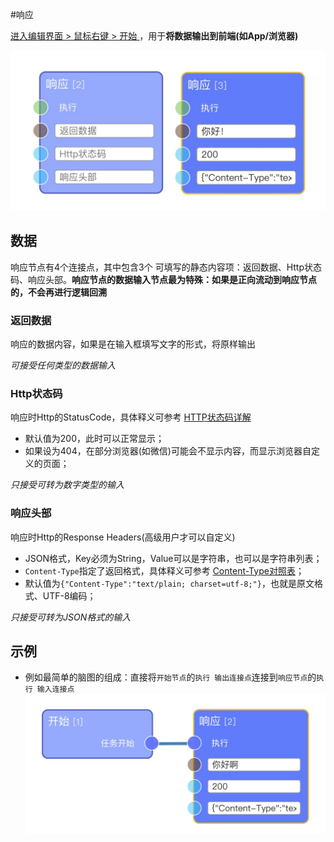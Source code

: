 #响应

[进入编辑界面 > 鼠标右键 > 开始 ](https://eeg-admin.bmob.cn/#/editor/eeg)，用于**将数据输出到前端(如App/浏览器)**

![响应节点](https://raw.githubusercontent.com/vi77/eeg/master/images/node/response.png)

## 数据

响应节点有4个连接点，其中包含3个 可填写的静态内容项：返回数据、Http状态码、响应头部。**响应节点的数据输入节点最为特殊：如果是正向流动到响应节点的，不会再进行逻辑回溯**

### 返回数据

响应的数据内容，如果是在输入框填写文字的形式，将原样输出

*可接受任何类型的数据输入*

### Http状态码

响应时Http的StatusCode，具体释义可参考 [HTTP状态码详解](http://tool.oschina.net/commons?type=5)

- 默认值为200，此时可以正常显示；
- 如果设为404，在部分浏览器(如微信)可能会不显示内容，而显示浏览器自定义的页面；

*只接受可转为数字类型的输入*

### 响应头部

响应时Http的Response Headers(高级用户才可以自定义)

- JSON格式，Key必须为String，Value可以是字符串，也可以是字符串列表；
- `Content-Type`指定了返回格式，具体释义可参考 [Content-Type对照表](http://tool.oschina.net/commons)；
- 默认值为`{"Content-Type":"text/plain; charset=utf-8;"}`，也就是原文格式、UTF-8编码；

*只接受可转为JSON格式的输入*

## 示例

- 例如最简单的脑图的组成：直接将`开始节点`的`执行 输出连接点`连接到`响应节点`的`执行 输入连接点`
![最简脑图](https://raw.githubusercontent.com/vi77/eeg/master/images/node/start_sample.png)
